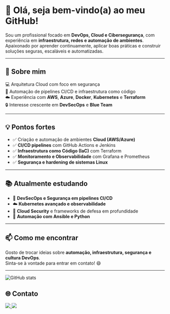 # 👋 Olá, seja bem-vindo(a) ao meu GitHub!

Sou um profissional focado em **DevOps, Cloud e Cibersegurança**, com experiência em **infraestrutura, redes e automação de ambientes**.  
Apaixonado por aprender continuamente, aplicar boas práticas e construir soluções seguras, escaláveis e automatizadas.

---

## 🚀 Sobre mim

💻 Arquitetura Cloud com foco em segurança    
🔧 Automação de pipelines CI/CD e infraestrutura como código  
☁️ Experiência com **AWS**, **Azure**, **Docker**, **Kubernetes** e **Terraform**  
🔒 Interesse crescente em **DevSecOps** e **Blue Team**

---

## 💡 Pontos fortes

- ✅ Criação e automação de ambientes **Cloud (AWS/Azure)**  
- ✅ **CI/CD pipelines** com GitHub Actions e Jenkins 
- ✅ **Infraestrutura como Código (IaC)** com Terraform 
- ✅ **Monitoramento e Observabilidade** com Grafana e Prometheus  
- ✅ **Segurança e hardening de sistemas Linux**  

---

## 📚 Atualmente estudando

- 🧠 **DevSecOps e Segurança em pipelines CI/CD**  
- ☁️ **Kubernetes avançado e observabilidade**  
- 🔐 **Cloud Security** e frameworks de defesa em profundidade  
- 🧩 **Automação com Ansible e Python**  

---

## 📫 Como me encontrar

Gosto de trocar ideias sobre **automação, infraestrutura, segurança e cultura DevOps**.  
Sinta-se à vontade para entrar em contato! 😄  

---

![GitHub stats](https://github-readme-stats.vercel.app/api?username=Ryevv&show_icons=true&theme=radical&cache_seconds=1800)

## 🌐 Contato
<!-- Redes sociais -->
<div align="left"> 
  <a href="https://www.linkedin.com/in/mariofelix-sec" target="_blank">
    <img src="https://img.shields.io/badge/LinkedIn-0077B5?style=for-the-badge&logo=linkedin&logoColor=white" target="_blank">
  </a>

 <a href="mailto:bil.mariofelix@gmail.com" target="_blank">
    <img src="https://img.shields.io/badge/Gmail-D14836?style=for-the-badge&logo=gmail&logoColor=white" target="_blank">
  </a> 
</div>

